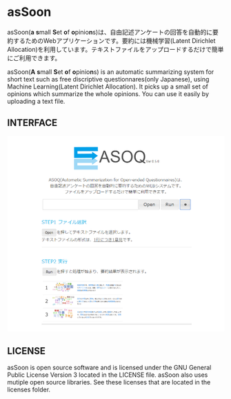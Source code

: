 # asSoon
asSoon(**a** **s**mall **S**et **o**f **o**pinio**n**s)は、自由記述アンケートの回答を自動的に要約するためのWebアプリケーションです。要約には機械学習(Latent Dirichlet Allocation)を利用しています。テキストファイルをアップロードするだけで簡単にご利用できます。

asSoon(**A** **s**mall **S**et **o**f **o**pinio**n**s) is an automatic summarizing system for short text such as free discriptive questionnares(only Japanese), using Machine Learning(Latent Dirichlet Allocation). It picks up a small set of opinions which summarize the whole opinions.
You can use it easily by uploading a text file.

## INTERFACE
![Sample screenshot 1](/readme/screenshot1.png)

## LICENSE
asSoon is open source software and is licensed under the GNU General Public License Version 3 located in the LICENSE file.
asSoon also uses mutiple open source libraries. See these licenses that are located in the licenses folder.

